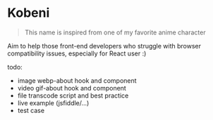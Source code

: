 # Kobeni

> This name is inspired from one of my favorite anime character

Aim to help those front-end developers who struggle with browser compatibility issues, especially for React user  :)

todo:
- image webp-about hook and component
- video gif-about hook and component
- file transcode script and best practice
- live example (jsfiddle/...)
- test case
